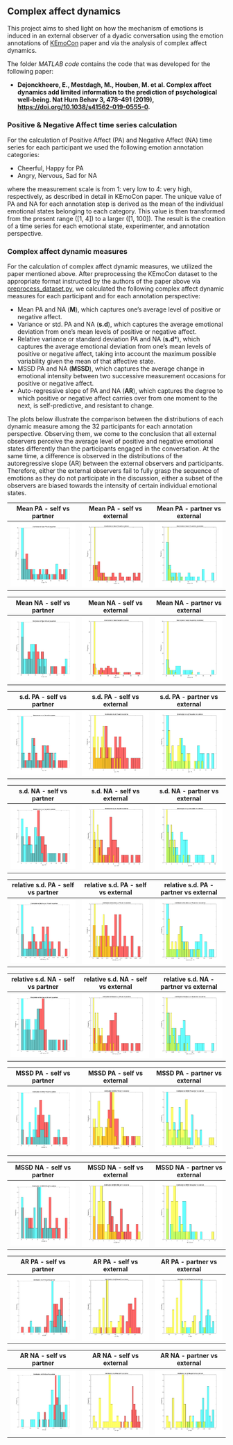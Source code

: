## Complex affect dynamics
This project aims to shed light on how the mechanism of emotions is induced in an external observer of a dyadic conversation using the emotion annotations of [KEmoCon](https://www.nature.com/articles/s41597-020-00630-y) paper and via the analysis of complex affect dynamics.

The folder *MATLAB code* contains the code that was developed for the following paper: 
- **Dejonckheere, E., Mestdagh, M., Houben, M. et al. Complex affect dynamics add limited information to the prediction of psychological well-being. Nat Hum Behav 3, 478–491 (2019), https://doi.org/10.1038/s41562-019-0555-0.**

### Positive & Negative Affect time series calculation 
For the calculation of Positive Affect (PA) and Negative Affect (NA) time series for each participant we used the following emotion
annotation categories:
- Cheerful, Happy for PA
- Angry, Nervous, Sad for NA 

where the measurement scale is from 1: very low to 4: very high, respectively, as described in detail in KEmoCon paper. The unique value of PA and NA for each annotation step is derived as the mean of the individual emotional states belonging to each category. This value is then transformed from the present range ([1, 4]) to a larger ([1, 100]). The result is the creation of a time series for each emotional state, experimenter, and annotation perspective.

### Complex affect dynamic measures
For the calculation of complex affect dynamic measures, we utilized the paper mentioned above. After preprocessing the KEmoCon dataset to the appropriate format instructed by the authors of the paper above via [preprocess_dataset.py](https://github.com/sotirismos/Complex-Affect-Dynamics/blob/main/preprocess_dataset.py), we
calculated the following complex affect dynamic measures for each participant and for
each annotation perspective: 
- Mean PA and NA (**M**), which captures one’s average level of positive or negative affect.
- Variance or std. PA and NA (**s.d**), which captures the average emotional deviation from one’s mean levels of positive or negative affect.
- Relative variance or standard deviation PA and NA (**s.d***), which captures the average emotional deviation from one’s mean levels of positive or negative affect, taking into account the maximum possible variability given the mean of that affective state.
- MSSD PA and NA (**MSSD**), which captures the average change in emotional intensity between two successive measurement occasions for positive or negative affect.
- Auto-regressive slope of PA and NA (**AR**), which captures the degree to which positive or negative affect carries over from one moment to the next, is self-predictive, and resistant to change.

The plots below illustrate the comparison between the distributions of each dynamic measure among the 32 participants for each annotation perspective.
Observing them, we come to the conclusion that all external observers perceive the average level of positive and negative emotional states differently than the participants engaged in the conversation. At the same time, a difference is observed in the distributions of the autoregressive slope (AR) between the external observers and participants. Therefore, either the external observers fail to fully grasp the sequence of emotions as they do not participate in the discussion, either a subset of the observers are biased towards the intensity of certain individual emotional states.

Mean PA - self vs partner         |  Mean PA - self vs external         |  Mean PA - partner vs external
:-------------------------:|:-------------------------: | :-------------------------:
![](https://github.com/sotirismos/Complex-Affect-Dynamics/blob/main/results/PA_mean_self_partner.png)  |  ![](https://github.com/sotirismos/Complex-Affect-Dynamics/blob/main/results/PA_mean_self_external.png)  |  ![](https://github.com/sotirismos/Complex-Affect-Dynamics/blob/main/results/PA_mean_partner_external.png)


Mean NA - self vs partner         |  Mean NA - self vs external         |  Mean NA - partner vs external
:-------------------------:|:-------------------------: | :-------------------------:
![](https://github.com/sotirismos/Complex-Affect-Dynamics/blob/main/results/NA_mean_self_partner.png)  |  ![](https://github.com/sotirismos/Complex-Affect-Dynamics/blob/main/results/NA_mean_self_external.png)  |  ![](https://github.com/sotirismos/Complex-Affect-Dynamics/blob/main/results/NA_mean_partner_external.png)

s.d. PA - self vs partner         |  s.d. PA - self vs external         |  s.d. PA - partner vs external
:-------------------------:|:-------------------------: | :-------------------------:
![](https://github.com/sotirismos/Complex-Affect-Dynamics/blob/main/results/PA_variance_self_partner.png)  |  ![](https://github.com/sotirismos/Complex-Affect-Dynamics/blob/main/results/PA_variance_self_external.png)  |  ![](https://github.com/sotirismos/Complex-Affect-Dynamics/blob/main/results/PA_variance_partner_external.png)

s.d. NA - self vs partner         |  s.d. NA - self vs external         |  s.d. NA - partner vs external
:-------------------------:|:-------------------------: | :-------------------------:
![](https://github.com/sotirismos/Complex-Affect-Dynamics/blob/main/results/NA_variance_self_partner.png)  |  ![](https://github.com/sotirismos/Complex-Affect-Dynamics/blob/main/results/NA_variance_self_external.png)  |  ![](https://github.com/sotirismos/Complex-Affect-Dynamics/blob/main/results/NA_variance_partner_external.png)


relative s.d. PA - self vs partner         | relative s.d. PA - self vs external         | relative s.d. PA - partner vs external
:-------------------------:|:-------------------------: | :-------------------------:
![](https://github.com/sotirismos/Complex-Affect-Dynamics/blob/main/results/PA_relative_variance_self_partner.png)  |  ![](https://github.com/sotirismos/Complex-Affect-Dynamics/blob/main/results/PA_relative_variance_self_external.png)  |  ![](https://github.com/sotirismos/Complex-Affect-Dynamics/blob/main/results/PA_relative_variance_partner_external.png)


relative s.d. NA - self vs partner         | relative s.d. NA - self vs external         | relative s.d. NA - partner vs external
:-------------------------:|:-------------------------: | :-------------------------:
![](https://github.com/sotirismos/Complex-Affect-Dynamics/blob/main/results/NA_relative_variance_self_partner.png)  |  ![](https://github.com/sotirismos/Complex-Affect-Dynamics/blob/main/results/NA_relative_variance_self_external.png)  |  ![](https://github.com/sotirismos/Complex-Affect-Dynamics/blob/main/results/NA_relative_variance_partner_external.png)


MSSD PA - self vs partner         | MSSD PA - self vs external         | MSSD PA - partner vs external
:-------------------------:|:-------------------------: | :-------------------------:
![](https://github.com/sotirismos/Complex-Affect-Dynamics/blob/main/results/PA_MSSD_self_partner.png)  |  ![](https://github.com/sotirismos/Complex-Affect-Dynamics/blob/main/results/PA_MSSD_self_external.png)  |  ![](https://github.com/sotirismos/Complex-Affect-Dynamics/blob/main/results/PA_MSSD_partner_external.png)


MSSD NA - self vs partner         | MSSD NA - self vs external         | MSSD NA - partner vs external
:-------------------------:|:-------------------------: | :-------------------------:
![](https://github.com/sotirismos/Complex-Affect-Dynamics/blob/main/results/NA_MSSD_self_partner.png)  |  ![](https://github.com/sotirismos/Complex-Affect-Dynamics/blob/main/results/NA_MSSD_self_external.png)  |  ![](https://github.com/sotirismos/Complex-Affect-Dynamics/blob/main/results/NA_MSSD_partner_external.png)


AR PA - self vs partner         | AR PA - self vs external         | AR PA - partner vs external
:-------------------------:|:-------------------------: | :-------------------------:
![](https://github.com/sotirismos/Complex-Affect-Dynamics/blob/main/results/PA_AR_self_partner.png)  |  ![](https://github.com/sotirismos/Complex-Affect-Dynamics/blob/main/results/PA_AR_self_external.png)  |  ![](https://github.com/sotirismos/Complex-Affect-Dynamics/blob/main/results/PA_AR_partner_external.png)


AR NA - self vs partner         | AR NA - self vs external         | AR NA - partner vs external
:-------------------------:|:-------------------------: | :-------------------------:
![](https://github.com/sotirismos/Complex-Affect-Dynamics/blob/main/results/NA_AR_self_partner.png)  |  ![](https://github.com/sotirismos/Complex-Affect-Dynamics/blob/main/results/NA_AR_self_external.png)  |  ![](https://github.com/sotirismos/Complex-Affect-Dynamics/blob/main/results/NA_AR_partner_external.png)
